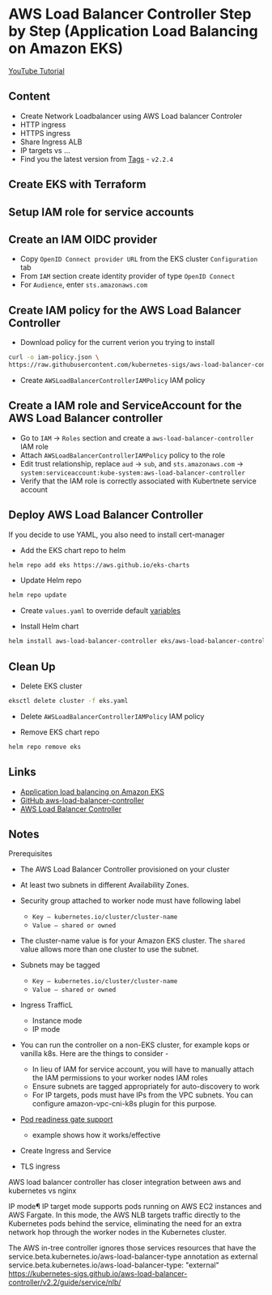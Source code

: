 # AWS Load Balancer Controller Step by Step (Application Load Balancing on Amazon EKS)

[YouTube Tutorial]()

## Content

- Create Network Loadbalancer using AWS Load balancer Controler
- HTTP ingress
- HTTPS ingress
- Share Ingress ALB
- IP targets vs ...
- Find you the latest version from [Tags](https://github.com/kubernetes-sigs/aws-load-balancer-controller/tags) - `v2.2.4`

## Create EKS with Terraform

## Setup IAM role for service accounts

## Create an IAM OIDC provider

- Copy `OpenID Connect provider URL` from the EKS cluster `Configuration` tab
- From `IAM` section create identity provider of type `OpenID Connect`
- For `Audience`, enter `sts.amazonaws.com`
  
## Create IAM policy for the AWS Load Balancer Controller

- Download policy for the current verion you trying to install

```bash
curl -o iam-policy.json \
https://raw.githubusercontent.com/kubernetes-sigs/aws-load-balancer-controller/v2.2.4/docs/install/iam_policy.json
```

- Create `AWSLoadBalancerControllerIAMPolicy` IAM policy

## Create a IAM role and ServiceAccount for the AWS Load Balancer controller

- Go to `IAM` -> `Roles` section and create a `aws-load-balancer-controller` IAM role
- Attach `AWSLoadBalancerControllerIAMPolicy` policy to the role
- Edit trust relationship, replace `aud` -> `sub`, and `sts.amazonaws.com` -> `system:serviceaccount:kube-system:aws-load-balancer-controller`
- Verify that the IAM role is correctly associated with Kubertnete service account

## Deploy AWS Load Balancer Controller

If you decide to use YAML, you also need to install cert-manager

- Add the EKS chart repo to helm

```bash
helm repo add eks https://aws.github.io/eks-charts
```

- Update Helm repo

```bash
helm repo update
```

- Create `values.yaml` to override default [variables](https://github.com/aws/eks-charts/blob/master/stable/aws-load-balancer-controller/values.yaml)

- Install Helm chart

```bash
helm install aws-load-balancer-controller eks/aws-load-balancer-controller -n kube-system -f values.yaml
```

## Clean Up

- Delete EKS cluster

```bash
eksctl delete cluster -f eks.yaml
```

- Delete `AWSLoadBalancerControllerIAMPolicy` IAM policy

- Remove EKS chart repo

```bash
helm repo remove eks
```

## Links

- [Application load balancing on Amazon EKS](https://docs.aws.amazon.com/eks/latest/userguide/alb-ingress.html)
- [GitHub aws-load-balancer-controller](https://github.com/kubernetes-sigs/aws-load-balancer-controller)
- [AWS Load Balancer Controller](https://kubernetes-sigs.github.io/aws-load-balancer-controller/v2.2/guide/ingress/annotations/)

## Notes

Prerequisites
- The AWS Load Balancer Controller provisioned on your cluster
- At least two subnets in different Availability Zones.
- Security group attached to worker node must have following label
  - `Key – kubernetes.io/cluster/cluster-name`
  - `Value – shared or owned`
- The cluster-name value is for your Amazon EKS cluster. The `shared` value allows more than one cluster to use the subnet.
- Subnets may be tagged
  - `Key – kubernetes.io/cluster/cluster-name`
  - `Value – shared or owned`

- Ingress TrafficL
  - Instance mode
  - IP mode

- You can run the controller on a non-EKS cluster, for example kops or vanilla k8s. Here are the things to consider -
  - In lieu of IAM for service account, you will have to manually attach the IAM permissions to your worker nodes IAM roles
  - Ensure subnets are tagged appropriately for auto-discovery to work
  - For IP targets, pods must have IPs from the VPC subnets. You can configure amazon-vpc-cni-k8s plugin for this purpose.

- [Pod readiness gate support](https://kubernetes-sigs.github.io/aws-load-balancer-controller/v2.2/deploy/pod_readiness_gate/)
  - example shows how it works/effective

- Create Ingress and Service

- TLS ingress

AWS load balancer controller has closer integration between aws and kubernetes vs nginx

IP mode¶
IP target mode supports pods running on AWS EC2 instances and AWS Fargate. In this mode, the AWS NLB targets traffic directly to the Kubernetes pods behind the service, eliminating the need for an extra network hop through the worker nodes in the Kubernetes cluster.

The AWS in-tree controller ignores those services resources that have the service.beta.kubernetes.io/aws-load-balancer-type annotation as external
service.beta.kubernetes.io/aws-load-balancer-type: "external"
https://kubernetes-sigs.github.io/aws-load-balancer-controller/v2.2/guide/service/nlb/
